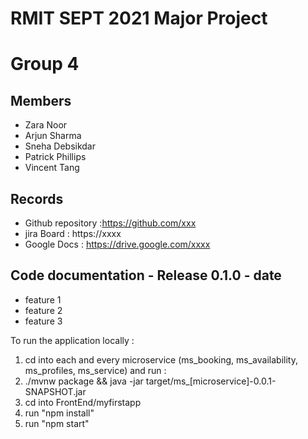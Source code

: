 # RMIT SEPT 2021 Major Project

# Group 4

## Members
* Zara Noor
* Arjun Sharma
* Sneha Debsikdar
* Patrick Phillips
* Vincent Tang

## Records

* Github repository :https://github.com/xxx
* jira Board : https://xxxx
* Google Docs : https://drive.google.com/xxxx

	
## Code documentation - Release 0.1.0 - date
* feature 1
* feature 2
* feature 3
  

To run the application locally : 
1) cd into each and every microservice (ms_booking, ms_availability, ms_profiles, ms_service) and run :
2) ./mvnw package && java -jar target/ms_[microservice]-0.0.1-SNAPSHOT.jar
3) cd into FrontEnd/myfirstapp
4) run "npm install"
5) run "npm start"



